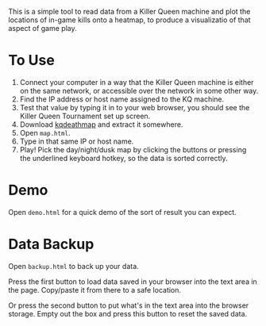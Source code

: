 This is a simple tool to read data from a Killer Queen machine and plot the
locations of in-game kills onto a heatmap, to produce a visualizatio of
that aspect of game play.

# To Use

1. Connect your computer in a way that the Killer Queen machine is either
   on the same network, or accessible over the network in some other way.
2. Find the IP address or host name assigned to the KQ machine.
3. Test that value by typing it in to your web browser, you should
   see the Killer Queen Tournament set up screen.
4. Download [kqdeathmap](https://github.com/arantius/kqdeathmap/archive/master.zip)
   and extract it somewhere.
5. Open `map.html`.
6. Type in that same IP or host name.
7. Play!  Pick the day/night/dusk map by clicking the buttons or pressing
   the underlined keyboard hotkey, so the data is sorted correctly.

# Demo

Open `demo.html` for a quick demo of the sort of result you can expect.

# Data Backup

Open `backup.html` to back up your data.

Press the first button to load data saved in your browser into the text area
in the page.  Copy/paste it from there to a safe location.

Or press the second button to put what's in the text area into the browser
storage.  Empty out the box and press this button to reset the saved data.
